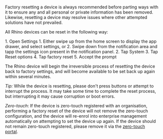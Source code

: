 Factory resetting a device is always recommended before parting ways with it to ensure any and all personal or private information has been removed. Likewise, resetting a device may resolve issues where other attempted solutions have not prevailed.

All Rhino devices can be reset in the following way:

<div class="numbered-instructions" markdown="1">
1. Open Settings
  1. Either swipe up from the home screen to display the app drawer, and select settings, or
  2. Swipe down from the notification area and tapp the settings icon present in the notification panel.
2. Tap System
3. Tap Reset options
4. Tap factory reset
5. Accept the prompt
</div>

The Rhino device will begin the irreversible process of resetting the device back to factory settings, and will become available to be set back up again within several minutes.

_Tip:_ While the device is resetting, please don't press buttons or attempt to interrupt the process. It may take some time to complete the reset process, but interrupting it may cause corruption or boot errors.

_Zero-touch_: If the device is zero-touch registered with an organisation, performing a factory reset of the device will not remove the zero-touch configuration, and the device will re-enrol into enterprise management automatically on attempting to set the device up again. If the device should not remain zero-touch registered, please remove it via the [zero-touch portal](https://partner.android.com/zerotouch).  
